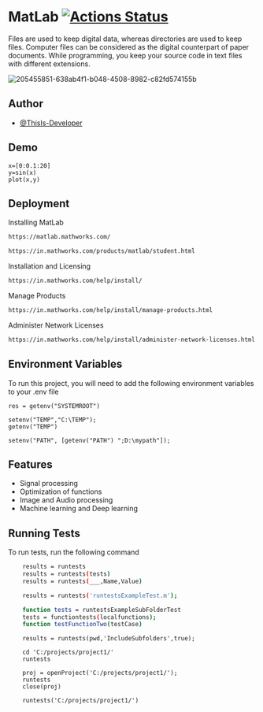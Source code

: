 
# MatLab [![Actions Status](https://github.com/cfgnunes/numerical-methods-python/workflows/build/badge.svg)](https://github.com/ThisIs-Developer/MatLab)

Files are used to keep digital data, whereas directories are used to keep files. Computer files can be considered as the digital counterpart of paper documents. While programming, you keep your source code in text files with different extensions.

![205455851-638ab4f1-b048-4508-8982-c82fd574155b](https://user-images.githubusercontent.com/109382325/215775099-5e0bc064-1ca1-4097-9023-d1d3f9fb9f3b.jpg)


## Author

- [@ThisIs-Developer](https://github.com/ThisIs-Developer)


## Demo
```
x=[0:0.1:20]
y=sin(x)
plot(x,y)
```
## Deployment

Installing MatLab
```bash
https://matlab.mathworks.com/
```
```bash
https://in.mathworks.com/products/matlab/student.html
```
Installation and Licensing
```bash
https://in.mathworks.com/help/install/
```
Manage Products
```bash
https://in.mathworks.com/help/install/manage-products.html
```
Administer Network Licenses
```bash
https://in.mathworks.com/help/install/administer-network-licenses.html
```

## Environment Variables

To run this project, you will need to add the following environment variables to your .env file
```
res = getenv("SYSTEMROOT")
```
```
setenv("TEMP","C:\TEMP");
getenv("TEMP")
```
```
setenv("PATH", [getenv("PATH") ";D:\mypath"]);
```


## Features

- Signal processing
- Optimization of functions
- Image and Audio processing
- Machine learning and Deep learning



## Running Tests

To run tests, run the following command

```bash
    results = runtests
    results = runtests(tests)
    results = runtests(___,Name,Value)
```
```bash
    results = runtests('runtestsExampleTest.m');
```
```bash
    function tests = runtestsExampleSubFolderTest
    tests = functiontests(localfunctions);  
    function testFunctionTwo(testCase)
```
```
    results = runtests(pwd,'IncludeSubfolders',true);
```
```
    cd 'C:/projects/project1/'
    runtests
```
```
    proj = openProject('C:/projects/project1/');
    runtests
    close(proj)
```
```
    runtests('C:/projects/project1/')
```
